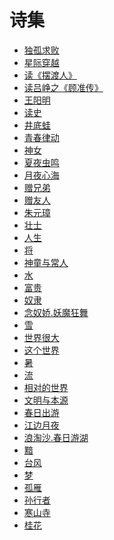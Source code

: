 <style>
  .page-header>a{display:none;}
  .site-footer{display:none;}
</style>
# 诗集
+ [独孤求败](独孤求败.md)
+ [星际穿越](星际穿越.md)
+ [读《摆渡人》](读《摆渡人》有感.md)
+ [读吕峥之《顾准传》](读吕峥之《顾准传》.md)
+ [王阳明](王阳明.md)
+ [读史](读史.md)
+ [井底蛙](井底蛙.md)
+ [青春律动](青春律动.md)
+ [神女](神女.md)
+ [夏夜虫鸣](夏夜虫鸣.md)
+ [月夜心海](月夜心海.md)
+ [赠兄弟](赠兄弟.md)
+ [赠友人](赠友人.md)
+ [朱元璋](朱元璋.md)
+ [壮士](壮士.md)
+ [人生](人生.md)
+ [将](大将军.md)
+ [神童与常人](神童与常人.md)
+ [水](水.md)
+ [富贵](富贵.md)
+ [奴隶](奴隶.md)
+ [念奴娇.妖魔狂舞](妖魔狂舞.md)
+ [雪](雪.md)
+ [世界很大](世界很大.md)
+ [这个世界](这个世界.md)
+ [暑](暑.md)
+ [流](流.md)
+ [相对的世界](相对的世界.md)
+ [文明与本源](文明与本源.md)
+ [春日出游](春日出游.md)
+ [江边月夜](江边月夜.md)
+ [浪淘沙.春日游湖](春日游湖.md)
+ [黯](黯.md)
+ [台风](台风.md)
+ [梦](梦.md)
+ [孤雁](孤雁.md)
+ [孙行者](孙行者.md)
+ [寒山寺](寒山寺.md)
+ [桂花](桂花.md)
